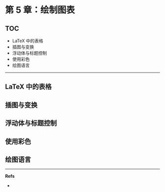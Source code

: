 第 5 章：绘制图表
=================

## TOC

* LaTeX 中的表格
* 插图与变换
* 浮动体与标题控制
* 使用彩色
* 绘图语言


---

## LaTeX 中的表格
## 插图与变换
## 浮动体与标题控制
## 使用彩色
## 绘图语言



---

**Refs**

* 